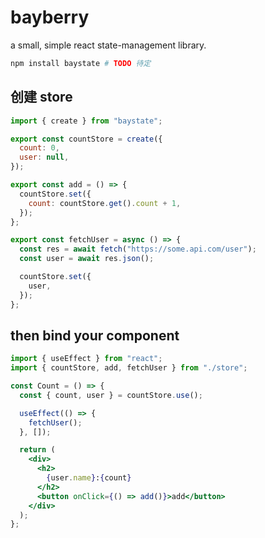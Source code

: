# bayberry

a small, simple react state-management library.

```bash
npm install baystate # TODO 待定
```

## 创建 store

```jsx
import { create } from "baystate";

export const countStore = create({
  count: 0,
  user: null,
});

export const add = () => {
  countStore.set({
    count: countStore.get().count + 1,
  });
};

export const fetchUser = async () => {
  const res = await fetch("https://some.api.com/user");
  const user = await res.json();

  countStore.set({
    user,
  });
};
```

## then bind your component

```jsx
import { useEffect } from "react";
import { countStore, add, fetchUser } from "./store";

const Count = () => {
  const { count, user } = countStore.use();

  useEffect(() => {
    fetchUser();
  }, []);

  return (
    <div>
      <h2>
        {user.name}:{count}
      </h2>
      <button onClick={() => add()}>add</button>
    </div>
  );
};
```
